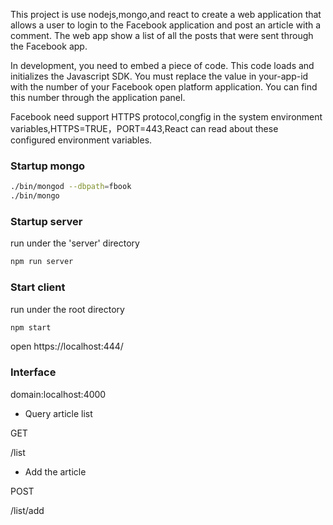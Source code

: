 This project is use nodejs,mongo,and react to create a web application that allows a user to login to the Facebook application and post an article with a comment. The web app show a list of all the posts that were sent through the Facebook app.

In development, you need to embed a piece of code. This code loads and initializes the Javascript SDK. You must replace the value in your-app-id with the number of your Facebook open platform application. You can find this number through the application panel.

Facebook need support HTTPS protocol,congfig in the system environment variables,HTTPS=TRUE，PORT=443,React can read about these configured environment variables.

### Startup mongo
```bash
./bin/mongod --dbpath=fbook
./bin/mongo
```

### Startup server
run under the 'server' directory 
```bash
npm run server
```

### Start client
run under the root directory 
```bash
npm start
```
open https://localhost:444/

### Interface

domain:localhost:4000

* Query article list

GET

/list

* Add the article

POST

/list/add